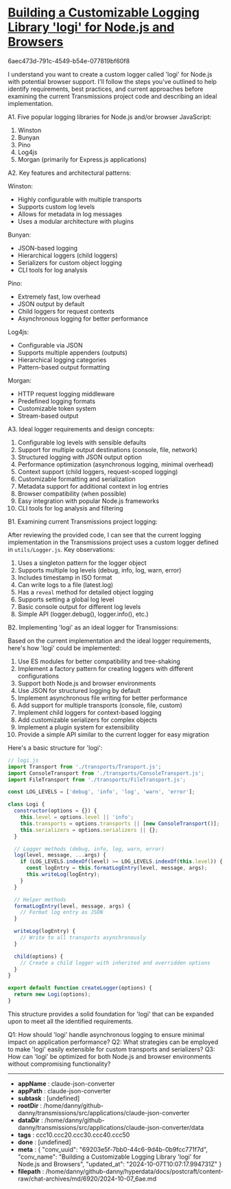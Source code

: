 # [Building a Customizable Logging Library 'logi' for Node.js and Browsers](https://claude.ai/chat/69203e5f-7bb0-44c6-9d4b-0b9fcc771f7d)

6aec473d-791c-4549-b54e-077819bf60f8

 I understand you want to create a custom logger called 'logi' for Node.js with potential browser support. I'll follow the steps you've outlined to help identify requirements, best practices, and current approaches before examining the current Transmissions project code and describing an ideal implementation.

A1. Five popular logging libraries for Node.js and/or browser JavaScript:

1. Winston
2. Bunyan
3. Pino
4. Log4js
5. Morgan (primarily for Express.js applications)

A2. Key features and architectural patterns:

Winston:
- Highly configurable with multiple transports
- Supports custom log levels
- Allows for metadata in log messages
- Uses a modular architecture with plugins

Bunyan:
- JSON-based logging
- Hierarchical loggers (child loggers)
- Serializers for custom object logging
- CLI tools for log analysis

Pino:
- Extremely fast, low overhead
- JSON output by default
- Child loggers for request contexts
- Asynchronous logging for better performance

Log4js:
- Configurable via JSON
- Supports multiple appenders (outputs)
- Hierarchical logging categories
- Pattern-based output formatting

Morgan:
- HTTP request logging middleware
- Predefined logging formats
- Customizable token system
- Stream-based output

A3. Ideal logger requirements and design concepts:

1. Configurable log levels with sensible defaults
2. Support for multiple output destinations (console, file, network)
3. Structured logging with JSON output option
4. Performance optimization (asynchronous logging, minimal overhead)
5. Context support (child loggers, request-scoped logging)
6. Customizable formatting and serialization
7. Metadata support for additional context in log entries
8. Browser compatibility (when possible)
9. Easy integration with popular Node.js frameworks
10. CLI tools for log analysis and filtering

B1. Examining current Transmissions project logging:

After reviewing the provided code, I can see that the current logging implementation in the Transmissions project uses a custom logger defined in `utils/Logger.js`. Key observations:

1. Uses a singleton pattern for the logger object
2. Supports multiple log levels (debug, info, log, warn, error)
3. Includes timestamp in ISO format
4. Can write logs to a file (latest.log)
5. Has a `reveal` method for detailed object logging
6. Supports setting a global log level
7. Basic console output for different log levels
8. Simple API (logger.debug(), logger.info(), etc.)

B2. Implementing 'logi' as an ideal logger for Transmissions:

Based on the current implementation and the ideal logger requirements, here's how 'logi' could be implemented:

1. Use ES modules for better compatibility and tree-shaking
2. Implement a factory pattern for creating loggers with different configurations
3. Support both Node.js and browser environments
4. Use JSON for structured logging by default
5. Implement asynchronous file writing for better performance
6. Add support for multiple transports (console, file, custom)
7. Implement child loggers for context-based logging
8. Add customizable serializers for complex objects
9. Implement a plugin system for extensibility
10. Provide a simple API similar to the current logger for easy migration

Here's a basic structure for 'logi':

```javascript
// logi.js
import Transport from './transports/Transport.js';
import ConsoleTransport from './transports/ConsoleTransport.js';
import FileTransport from './transports/FileTransport.js';

const LOG_LEVELS = ['debug', 'info', 'log', 'warn', 'error'];

class Logi {
  constructor(options = {}) {
    this.level = options.level || 'info';
    this.transports = options.transports || [new ConsoleTransport()];
    this.serializers = options.serializers || {};
  }

  // Logger methods (debug, info, log, warn, error)
  log(level, message, ...args) {
    if (LOG_LEVELS.indexOf(level) >= LOG_LEVELS.indexOf(this.level)) {
      const logEntry = this.formatLogEntry(level, message, args);
      this.writeLog(logEntry);
    }
  }

  // Helper methods
  formatLogEntry(level, message, args) {
    // Format log entry as JSON
  }

  writeLog(logEntry) {
    // Write to all transports asynchronously
  }

  child(options) {
    // Create a child logger with inherited and overridden options
  }
}

export default function createLogger(options) {
  return new Logi(options);
}
```

This structure provides a solid foundation for 'logi' that can be expanded upon to meet all the identified requirements.

Q1: How should 'logi' handle asynchronous logging to ensure minimal impact on application performance?
Q2: What strategies can be employed to make 'logi' easily extensible for custom transports and serializers?
Q3: How can 'logi' be optimized for both Node.js and browser environments without compromising functionality?

---

* **appName** : claude-json-converter
* **appPath** : claude-json-converter
* **subtask** : [undefined]
* **rootDir** : /home/danny/github-danny/transmissions/src/applications/claude-json-converter
* **dataDir** : /home/danny/github-danny/transmissions/src/applications/claude-json-converter/data
* **tags** : ccc10.ccc20.ccc30.ccc40.ccc50
* **done** : [undefined]
* **meta** : {
  "conv_uuid": "69203e5f-7bb0-44c6-9d4b-0b9fcc771f7d",
  "conv_name": "Building a Customizable Logging Library 'logi' for Node.js and Browsers",
  "updated_at": "2024-10-07T10:07:17.994731Z"
}
* **filepath** : /home/danny/github-danny/hyperdata/docs/postcraft/content-raw/chat-archives/md/6920/2024-10-07_6ae.md